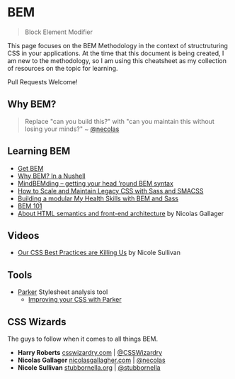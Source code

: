 # BEM

> Block Element Modifier

This page focuses on the BEM Methodology in the context of structruturing CSS in your applications. At the time that this document is being
created, I am new to the methodology, so I am using this cheatsheet as my collection of resources on the topic for learning. 

Pull Requests Welcome!

## Why BEM?

> Replace "can you build this?" with "can you maintain this without losing your minds?" ~ [@necolas](https://twitter.com/necolas/status/360170108028600320?ref_src=twsrc%5Etfw)

## Learning BEM

- [Get BEM](http://getbem.com/introduction/)
- [Why BEM? In a Nushell](https://blog.decaf.de/2015/06/24/why-bem-in-a-nutshell/)
- [MindBEMding – getting your head ’round BEM syntax](https://csswizardry.com/2013/01/mindbemding-getting-your-head-round-bem-syntax/)
- [How to Scale and Maintain Legacy CSS with Sass and SMACSS](https://webuild.envato.com/blog/how-to-scale-and-maintain-legacy-css-with-sass-and-smacss/)
- [Building a modular My Health Skills with BEM and Sass](http://bluegg.co.uk/blog/building-my-health-skills-part-3)
- [BEM 101](https://css-tricks.com/bem-101/)
- [About HTML semantics and front-end architecture](http://nicolasgallagher.com/about-html-semantics-front-end-architecture/) by Nicolas Gallager

## Videos

- [Our CSS Best Practices are Killing Us](https://vimeo.com/72759139) by Nicole Sullivan

## Tools

- [Parker](https://github.com/katiefenn/parker) Stylesheet analysis tool
  - [Improving your CSS with Parker](https://csswizardry.com/2016/06/improving-your-css-with-parker/)

## CSS Wizards

The guys to follow when it comes to all things BEM.

- **Harry Roberts** [csswizardry.com](https://csswizardry.com) | [@CSSWizardry](https://twitter.com/csswizardry)
- **Nicolas Gallager** [nicolasgallagher.com](http://nicolasgallagher.com) | [@necolas](https://twitter.com/necolas)
- **Nicole Sullivan** [stubbornella.org](http://www.stubbornella.org/content/) | [@stubbornella](https://twitter.com/stubbornella)
